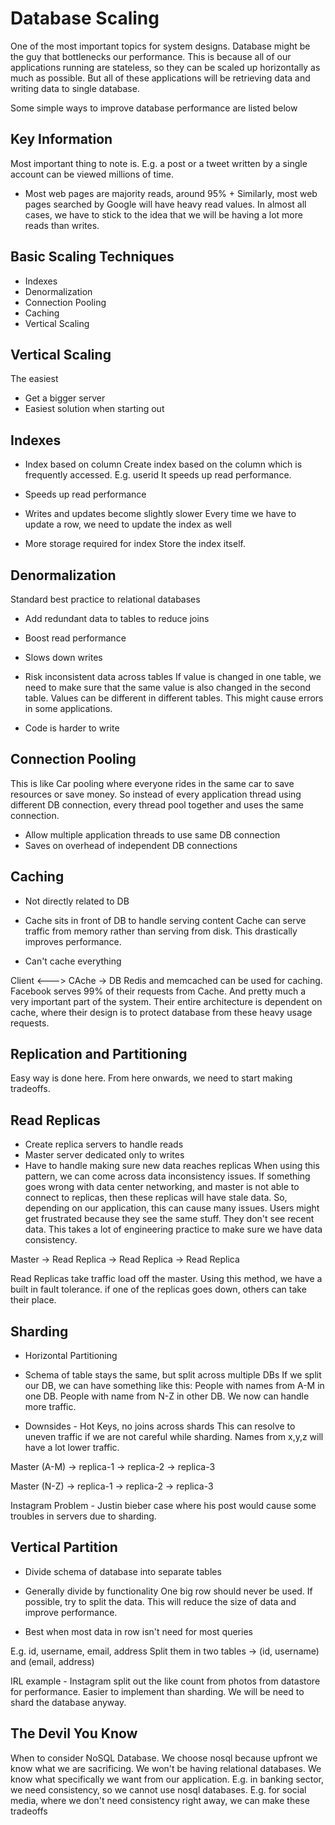 # Database Scaling

One of the most important topics for system designs.
Database might be the guy that bottlenecks our performance.
This is because all of our applications running are stateless, so they can be scaled up horizontally as much as possible.
But all of these applications will be retrieving data and writing data to single database.

Some simple ways to improve database performance are listed below

## Key Information
Most important thing to note is. E.g. a post or a tweet written by a single account can be viewed millions of time.
- Most web pages are majority reads, around 95% +
Similarly, most web pages searched by Google will have heavy read values.
In almost all cases, we have to stick to the idea that we will be having a lot more reads than writes.

## Basic Scaling Techniques
- Indexes
- Denormalization
- Connection Pooling
- Caching
- Vertical Scaling

## Vertical Scaling
The easiest
- Get a bigger server
- Easiest solution when starting out

## Indexes
- Index based on column
Create index based on the column which is frequently accessed. E.g. userid
It speeds up read performance.

- Speeds up read performance
- Writes and updates become slightly slower
Every time we have to update a row, we need to update the index as well

- More storage required for index
Store the index itself.

## Denormalization
Standard best practice to relational databases
- Add redundant data to tables to reduce joins
- Boost read performance
- Slows down writes
- Risk inconsistent data across tables
If value is changed in one table, we need to make sure that the same value is also changed in the second table.
Values can be different in different tables. This might cause errors in some applications.

- Code is harder to write

## Connection Pooling
This is like Car pooling where everyone rides in the same car to save resources or save money.
So instead of every application thread using different DB connection, every thread pool together and uses the same connection.
- Allow multiple application threads to use same DB connection
- Saves on overhead of independent DB connections

## Caching

- Not directly related to DB
- Cache sits in front of DB to handle serving content
Cache can serve traffic from memory rather than serving from disk. 
This drastically improves performance.

- Can't cache everything

Client <---> CAche -> DB
Redis and memcached can be used for caching.
Facebook serves 99% of their requests from Cache.
And pretty much a very important part of the system.
Their entire architecture is dependent on cache, where their design is to protect database from these heavy usage requests.

## Replication and Partitioning
Easy way is done here. 
From here onwards, we need to start making tradeoffs.

## Read Replicas
- Create replica servers to handle reads
- Master server dedicated only to writes
- Have to handle making sure new data reaches replicas
When using this pattern, we can come across data inconsistency issues.
If something goes wrong with data center networking, and master is not able to connect to replicas, then these replicas will have stale data.
So, depending on our application, this can cause many issues.
Users might get frustrated because they see the same stuff. They don't see recent data.
This takes a lot of engineering practice to make sure we have data consistency.

Master -> Read Replica
        -> Read Replica
        -> Read Replica

Read Replicas take traffic load off the master.
Using this method, we have a built in fault tolerance. if one of the replicas goes down, others can take their place.

## Sharding
- Horizontal Partitioning
- Schema of table stays the same, but split across multiple DBs
If we split our DB, we can have something like this:
People with names from A-M in one DB. People with name from N-Z in other DB.
We now can handle more traffic.

- Downsides - Hot Keys, no joins across shards
This can resolve to uneven traffic if we are not careful while sharding. Names from x,y,z will have a lot lower traffic.

Master (A-M) -> replica-1
            -> replica-2
            -> replica-3

Master (N-Z) -> replica-1
            -> replica-2
            -> replica-3

Instagram Problem - Justin bieber case where his post would cause some troubles in servers due to sharding.

## Vertical Partition
- Divide schema of database into separate tables
- Generally divide by functionality
One big row should never be used. If possible, try to split the data.
This will reduce the size of data and improve performance.

- Best when most data in row isn't need for most queries

E.g. id, username, email, address
Split them in two tables -> (id, username) and (email, address)

IRL example - Instagram split out the like count from photos from datastore for performance.
Easier to implement than sharding. We will be need to shard the database anyway.

## The Devil You Know
When to consider NoSQL Database.
We choose nosql because upfront we know what we are sacrificing. 
We won't be having relational databases.
We know what specifically we want from our application.
E.g. in banking sector, we need consistency, so we cannot use nosql databases.
E.g. for social media, where we don't need consistency right away, we can make these tradeoffs



